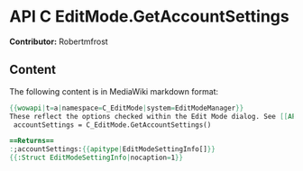 # API C EditMode.GetAccountSettings

**Contributor:** Robertmfrost

## Content

The following content is in MediaWiki markdown format:

```mediawiki
{{wowapi|t=a|namespace=C_EditMode|system=EditModeManager}}
These reflect the options checked within the Edit Mode dialog. See [[API_C_EditMode.SetAccountSetting]] for more details on what settings get returned.
 accountSettings = C_EditMode.GetAccountSettings()

==Returns==
:;accountSettings:{{apitype|EditModeSettingInfo[]}}
{{:Struct EditModeSettingInfo|nocaption=1}}
```
